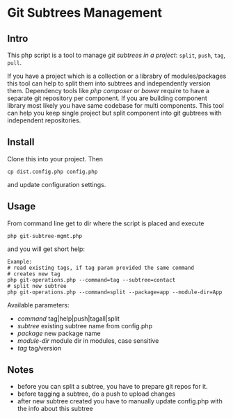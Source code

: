 # Git Subtrees Management

## Intro

This php script is a tool to manage *git subtrees in a project*: `split`, `push`, `tag`, `pull`.

If you have a project which is a collection or a librabry of modules/packages this tool can help to split them into subtrees
and independently version them. Dependency tools like *php composer* or *bower* require to have a separate git repository per component.
If you are building component library most likely you have same codebase for multi components. This tool can help you keep single project
but split component into git gubtrees with independent repositories.

## Install

Clone this into your project. Then 

```
cp dist.config.php config.php
```

and update configuration settings.

## Usage

From command line get to dir where the script is placed and execute

```
php git-subtree-mgmt.php
```

and you will get short help:

```
Example:
# read existing tags, if tag param provided the same command
# creates new tag
php git-operations.php --command=tag --subtree=contact
# split new subtree
php git-operations.php --command=split --package=app --module-dir=App
```

Available parameters:

* *command* tag|help|push|tagall|split
* *subtree* existing subtree name from config.php
* *package* new package name
* *module-dir* module dir in modules, case sensitive
* *tag* tag/version

## Notes

* before you can split a subtree, you have to prepare git repos for it.
* before tagging a subtree, do a push to upload changes
* after new subtree created you have to manually update config.php with the info about this subtree


